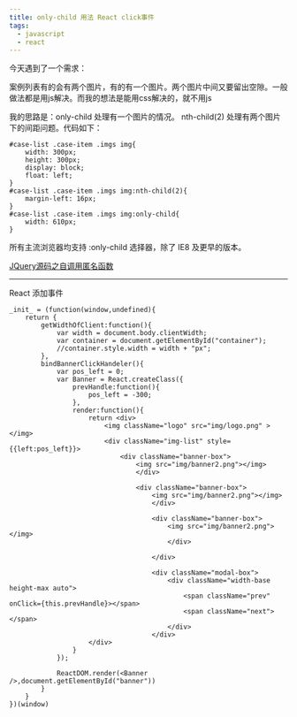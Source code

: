 ```yaml
---
title: only-child 用法 React click事件
tags:
  - javascript
  - react
---
```

今天遇到了一个需求：
 
案例列表有的会有两个图片，有的有一个图片。两个图片中间又要留出空隙。一般做法都是用js解决。而我的想法是能用css解决的，就不用js

我的思路是：only-child 处理有一个图片的情况。
nth-child(2) 处理有两个图片下的间距问题。代码如下：
```
#case-list .case-item .imgs img{
	width: 300px;
	height: 300px;
	display: block;
	float: left;
}
#case-list .case-item .imgs img:nth-child(2){
	margin-left: 16px;
}
#case-list .case-item .imgs img:only-child{
	width: 610px;
}
```
所有主流浏览器均支持 :only-child 选择器，除了 IE8 及更早的版本。


[JQuery源码之自调用匿名函数](http://note.youdao.com/noteshare?id=50abee06b14c1ff465032d07289ccaa0)

---
React 添加事件
```
_init_ = (function(window,undefined){
	return {
		getWidthOfClient:function(){
			var width = document.body.clientWidth;
			var container = document.getElementById("container");
			//container.style.width = width + "px";
		},
		bindBannerClickHandeler(){
			var pos_left = 0;
			var Banner = React.createClass({
				prevHandle:function(){
					pos_left = -300;
				},
				render:function(){
					return <div>
						<img className="logo" src="img/logo.png" ></img>
						<div className="img-list" style={{left:pos_left}}>
							<div className="banner-box">
								<img src="img/banner2.png"></img>
								</div>

								<div className="banner-box">
									<img src="img/banner2.png"></img>
									</div>

									<div className="banner-box">
										<img src="img/banner2.png"></img>
										</div>

									</div>

									<div className="modal-box">
										<div className="width-base height-max auto">
											<span className="prev" onClick={this.prevHandle}></span>
											<span className="next"></span>
										</div>
									</div>
					</div>
				}
			});

			ReactDOM.render(<Banner />,document.getElementById("banner"))
		}
	}
})(window)
```